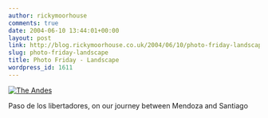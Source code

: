 ```yaml
---
author: rickymoorhouse
comments: true
date: 2004-06-10 13:44:01+00:00
layout: post
link: http://blog.rickymoorhouse.co.uk/2004/06/10/photo-friday-landscape/
slug: photo-friday-landscape
title: Photo Friday - Landscape
wordpress_id: 1611
---
```


[![The Andes](http://www.samespirit.net/ricky/resize.asp?path=/ricky/images/mountain.jpg&width=240)](http://www.samespirit.net/ricky/gallery/photo.asp?section=../images&file=mountain.jpg)  

Paso de los libertadores, on our journey between Mendoza and Santiago
